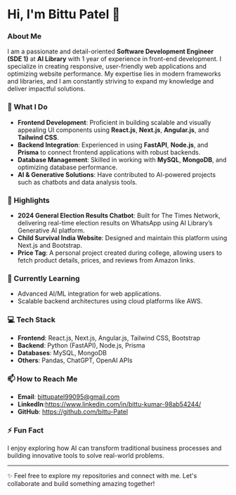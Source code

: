 # Hi, I'm Bittu Patel 👋

### About Me
I am a passionate and detail-oriented **Software Development Engineer (SDE 1)** at **AI Library** with 1 year of experience in front-end development. I specialize in creating responsive, user-friendly web applications and optimizing website performance. My expertise lies in modern frameworks and libraries, and I am constantly striving to expand my knowledge and deliver impactful solutions.

### 🚀 What I Do
- **Frontend Development**: Proficient in building scalable and visually appealing UI components using **React.js**, **Next.js**, **Angular.js**, and **Tailwind CSS**.
- **Backend Integration**: Experienced in using **FastAPI**, **Node.js**, and **Prisma** to connect frontend applications with robust backends.
- **Database Management**: Skilled in working with **MySQL**, **MongoDB**, and optimizing database performance.
- **AI & Generative Solutions**: Have contributed to AI-powered projects such as chatbots and data analysis tools.

### 🌟 Highlights
- **2024 General Election Results Chatbot**: Built for The Times Network, delivering real-time election results on WhatsApp using AI Library’s Generative AI platform.
- **Child Survival India Website**: Designed and maintain this platform using Next.js and Bootstrap.
- **Price Tag**: A personal project created during college, allowing users to fetch product details, prices, and reviews from Amazon links.

### 🌱 Currently Learning
- Advanced AI/ML integration for web applications.
- Scalable backend architectures using cloud platforms like AWS.

### 💻 Tech Stack
- **Frontend**: React.js, Next.js, Angular.js, Tailwind CSS, Bootstrap
- **Backend**: Python (FastAPI), Node.js, Prisma
- **Databases**: MySQL, MongoDB
- **Others**: Pandas, ChatGPT, OpenAI APIs

### 📫 How to Reach Me
- **Email**: bittupatel99095@gmail.com
- **LinkedIn**:https://www.linkedin.com/in/bittu-kumar-98ab54244/
- **GitHub**: https://github.com/bittu-Patel

### ⚡ Fun Fact
I enjoy exploring how AI can transform traditional business processes and building innovative tools to solve real-world problems.

---

✨ Feel free to explore my repositories and connect with me. Let's collaborate and build something amazing together!

